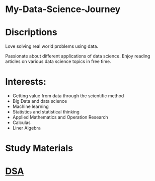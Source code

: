 # My-Data-Science-Journey

#  Discriptions
Love solving real world problems using data.

Passionate about different applications of data science. Enjoy reading articles on various data science topics in free time.

# Interests:
- Getting value from data through the scientific method
- Big Data and data science
- Machine learning
- Statistics and statistical thinking
- Applied Mathematics and Operation Research
- Calculas
- Liner Algebra













# Study Materials

# [DSA](https://github.com/U77w41/My-Data-Science-Journey/tree/main/Data%20Structures%20and%20Algorithms)
